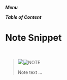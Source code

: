 <link rel='stylesheet' href='http://localhost:6464/assets/css/md.css'>

<div class='right-box' id='right'>

***Menu***

</div>

<div class='left-box' id='left'>

***Table of Content***

</div>

# Note Snippet
<br>

> ![](http://localhost:6464/assets/snippets/Note/rounded_note.ico#note-ico)![NOTE](http://localhost:6464/assets/snippets/note/note.svg#note-txt)
> 
> Note text ...


